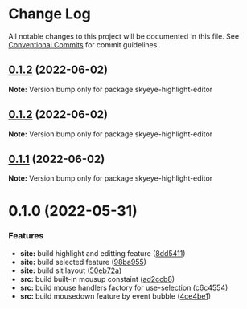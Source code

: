 # Change Log

All notable changes to this project will be documented in this file.
See [Conventional Commits](https://conventionalcommits.org) for commit guidelines.

## [0.1.2](https://github.com-handshakes/scoutAsia/SkyEye-Highlight-Editor/compare/skyeye-highlight-editor@0.1.2...skyeye-highlight-editor@0.1.2) (2022-06-02)

**Note:** Version bump only for package skyeye-highlight-editor

## [0.1.2](https://github.com-handshakes/scoutAsia/SkyEye-Highlight-Editor/compare/skyeye-highlight-editor@0.1.1...skyeye-highlight-editor@0.1.2) (2022-06-02)

**Note:** Version bump only for package skyeye-highlight-editor

## [0.1.1](https://github.com-handshakes/scoutAsia/SkyEye-Highlight-Editor/compare/skyeye-highlight-editor@0.1.0...skyeye-highlight-editor@0.1.1) (2022-06-02)

**Note:** Version bump only for package skyeye-highlight-editor

# 0.1.0 (2022-05-31)

### Features

- **site:** build highlight and editting feature ([8dd5411](https://github.com-handshakes/scoutAsia/SkyEye-Highlight-Editor/commit/8dd5411d7a22853abe7c9a37c7f4ccd0b21dabad))
- **site:** build selected feature ([98ba955](https://github.com-handshakes/scoutAsia/SkyEye-Highlight-Editor/commit/98ba955e8395d1dd14407f707287e9f70b69999b))
- **site:** build sit layout ([50eb72a](https://github.com-handshakes/scoutAsia/SkyEye-Highlight-Editor/commit/50eb72a244828d757d7bcdf0ff71449298d058c8))
- **src:** build built-in mousup constaint ([ad2ccb8](https://github.com-handshakes/scoutAsia/SkyEye-Highlight-Editor/commit/ad2ccb8879b92394aa1b2d3f2e01225fa9468bc4))
- **src:** build mouse handlers factory for use-selection ([c6c4554](https://github.com-handshakes/scoutAsia/SkyEye-Highlight-Editor/commit/c6c45545b886d5c3799ae63e5d94ebf40477eaed))
- **src:** build mousedown feature by event bubble ([4ce4be1](https://github.com-handshakes/scoutAsia/SkyEye-Highlight-Editor/commit/4ce4be12463862e3569eca3b97e6677e4ea2b7f9))
